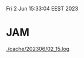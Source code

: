 Fri  2 Jun 15:33:04 EEST 2023
# JAM
<a href='./cache/202306/02_15.log'>./cache/202306/02_15.log</a>
